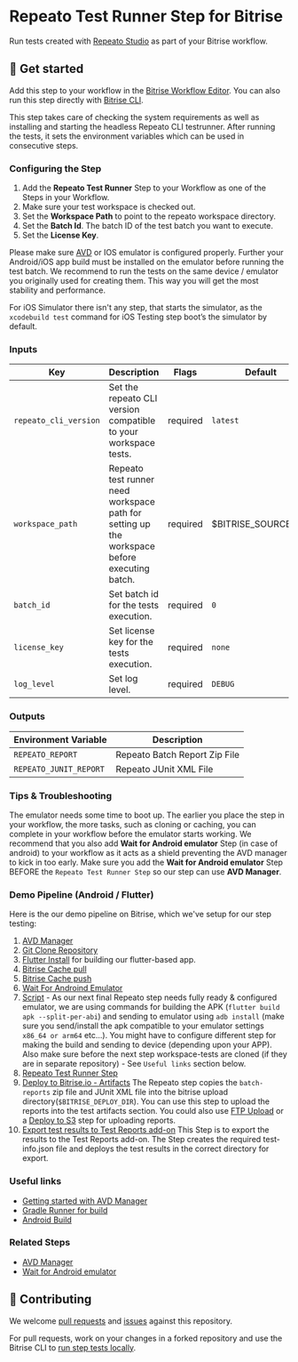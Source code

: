 # Repeato Test Runner Step for Bitrise

<!-- [![Step changelog](https://shields.io/github/v/release/bitrise-steplib/steps-avd-manager?include_prereleases&label=changelog&color=blueviolet)](https://github.com/repeato-qa/bitrise-repeato-cli-step.git/releases) -->

Run tests created with [Repeato Studio](https://www.repeato.app) as part of your Bitrise workflow.

## 🏁 Get started

Add this step to your workflow in the [Bitrise Workflow Editor](https://devcenter.bitrise.io/steps-and-workflows/steps-and-workflows-index/).
You can also run this step directly with [Bitrise CLI](https://github.com/bitrise-io/bitrise).

This step takes care of checking the system requirements as well as installing and starting the headless Repeato CLI testrunner. After running the tests, it sets the environment variables which can be used in consecutive steps.

### Configuring the Step
1. Add the **Repeato Test Runner** Step to your Workflow as one of the Steps in your Workflow.
2. Make sure your test workspace is checked out. 
2. Set the **Workspace Path** to point to the  repeato workspace directory. 
3. Set the **Batch Id**. The batch ID of the test batch you want to execute.
4. Set the **License Key**.

Please make sure [AVD](https://www.bitrise.io/integrations/steps/avd-manager) or IOS emulator is configured properly. Further your Android/iOS app build must be installed on the emulator before running the test batch. 
We recommend to run the tests on the same device / emulator you originally used for creating them. This way you will get the most stability and performance.

For iOS Simulator there isn't any step, that starts the simulator, as the `xcodebuild test` command for iOS Testing step boot’s the simulator by default.

### Inputs

| Key | Description | Flags | Default |
| --- | --- | --- | --- |
| `repeato_cli_version` | Set the repeato CLI version compatible to your workspace tests. | required | `latest` |
| `workspace_path` | Repeato test runner need workspace path for setting up the workspace before executing batch. | required | $BITRISE_SOURCE_DIR |
| `batch_id` | Set batch id for the tests execution. | required | `0` |
| `license_key` | Set license key for the tests execution. | required | `none` |
| `log_level` | Set log level. | required | `DEBUG` |


### Outputs

| Environment Variable | Description |
| --- | --- |
| `REPEATO_REPORT` | Repeato Batch Report Zip File |
| `REPEATO_JUNIT_REPORT` | Repeato JUnit XML File |

### Tips & Troubleshooting
The emulator needs some time to boot up. The earlier you place the step in your workflow, the more tasks, such as cloning or caching, you can complete in your workflow before the emulator starts working.
We recommend that you also add **Wait for Android emulator** Step (in case of android) to your workflow as it acts as a shield preventing the AVD manager to kick in too early. Make sure you add the **Wait for Android emulator** Step BEFORE the `Repeato Test Runner Step` so our step can use **AVD Manager**. 

### Demo Pipeline (Android / Flutter)
Here is the our demo pipeline on Bitrise, which we've setup for our step testing:
 1. [AVD Manager](https://www.bitrise.io/integrations/steps/avd-manager)
 2. [Git Clone Repository](https://www.bitrise.io/integrations/steps/git-clone)
 3. [Flutter Install](https://www.bitrise.io/integrations/steps/flutter-installer) for building our flutter-based app.
 4. [Bitrise Cache pull](https://www.bitrise.io/integrations/steps/cache-pull)
 5. [Bitrise Cache push](https://www.bitrise.io/integrations/steps/cache-push)
 6. [Wait For Androind Emulator](https://www.bitrise.io/integrations/steps/wait-for-android-emulator)
 7. [Script](https://www.bitrise.io/integrations/steps/script) - As our next final Repeato step needs fully ready & configured emulator, we are using commands for building the APK (`flutter build apk --split-per-abi`) and sending to emulator using `adb install` (make sure you send/install the apk compatible to your emulator settings `x86_64 or arm64` etc...). You might have to configure different step for making the build and sending to device (depending upon your APP). Also make sure before the next step workspace-tests are cloned (if they are in separate repository) - See `Useful links` section below.  
 8. [Repeato Test Runner Step](https://github.com/repeato-qa/bitrise-repeato-cli-step)
 9. [Deploy to Bitrise.io - Artifacts](https://www.bitrise.io/integrations/steps/deploy-to-bitrise-io) The Repeato step copies the `batch-reports` zip file and JUnit XML file into the bitrise upload directory(`$BITRISE_DEPLOY_DIR`). You can use this step to upload the reports into the test artifacts section. You could also use [FTP Upload](bitrise.io/integrations/steps/ftp-upload) or a [Deploy to S3](https://www.bitrise.io/integrations/steps/amazon-s3-deploy) step for uploading reports.
10. [Export test results to Test Reports add-on](https://www.bitrise.io/integrations/steps/custom-test-results-export) This Step is to export the results to the Test Reports add-on. The Step creates the required test-info.json file and deploys the test results in the correct directory for export.

### Useful links
- [Getting started with AVD Manager](https://www.bitrise.io/integrations/steps/avd-manager/)
- [Gradle Runner for build](https://www.bitrise.io/integrations/steps/gradle-runner/)
- [Android Build](https://www.bitrise.io/integrations/steps/android-build/)

### Related Steps
- [AVD Manager](https://www.bitrise.io/integrations/steps/avd-manager)
- [Wait for Android emulator](https://www.bitrise.io/integrations/steps/wait-for-android-emulator)

## 🙋 Contributing

We welcome [pull requests](https://github.com/repeato-qa/bitrise-repeato-cli-step/pulls) and [issues](https://github.com/repeato-qa/bitrise-repeato-cli-step/issues) against this repository.

For pull requests, work on your changes in a forked repository and use the Bitrise CLI to [run step tests locally](https://devcenter.bitrise.io/bitrise-cli/run-your-first-build/).

